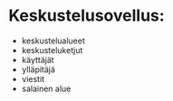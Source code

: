 Keskustelusovellus:
==================
<ul>
  <li>keskustelualueet</li>
  <li>keskusteluketjut</li>
  <li>käyttäjät</li>
  <li>ylläpitäjä</li>
  <li>viestit</li>
  <li>salainen alue </li>
</ul>
